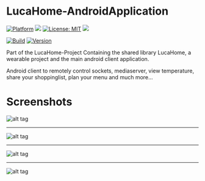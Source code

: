 # LucaHome-AndroidApplication

[![Platform](https://img.shields.io/badge/platform-Android-blue.svg)](https://www.android.com)
<a target="_blank" href="https://android-arsenal.com/api?level=21" title="API21+"><img src="https://img.shields.io/badge/API-21+-blue.svg" /></a>
[![License: MIT](https://img.shields.io/badge/License-MIT-blue.svg)](https://opensource.org/licenses/MIT)
<a target="_blank" href="https://www.paypal.me/GuepardoApps" title="Donate using PayPal"><img src="https://img.shields.io/badge/paypal-donate-blue.svg" /></a>

[![Build](https://img.shields.io/badge/build-passing-green.svg)](https://github.com/GuepardoApps/LucaHome-AndroidApplication)
[![Version](https://img.shields.io/badge/version-v4.4.1.170831-blue.svg)](https://github.com/GuepardoApps/LucaHome-AndroidApplication)

Part of the LucaHome-Project
Containing the shared library LucaHome, a wearable project and the main android client application.

Android client to remotely control sockets, mediaserver, view temperature, share your shoppinglist, plan your menu and much more...

# Screenshots

![alt tag](https://github.com/GuepardoApps/LucaHome-AndroidApplication/blob/master/screenshots/header_001.png)
___________________________________

![alt tag](https://github.com/GuepardoApps/LucaHome-AndroidApplication/blob/master/screenshots/header_002.png)
___________________________________

![alt tag](https://github.com/GuepardoApps/LucaHome-AndroidApplication/blob/master/screenshots/header_003.png)
___________________________________

![alt tag](https://github.com/GuepardoApps/LucaHome-AndroidApplication/blob/master/screenshots/header_004.png)

